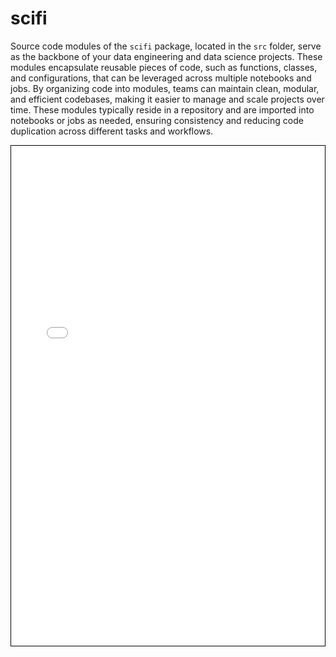 # scifi

Source code modules of the `scifi` package, located in the `src` folder, serve as the backbone of your data engineering and data science projects. These modules encapsulate reusable pieces of code, such as functions, classes, and configurations, that can be leveraged across multiple notebooks and jobs. By organizing code into modules, teams can maintain clean, modular, and efficient codebases, making it easier to manage and scale projects over time. These modules typically reside in a repository and are imported into notebooks or jobs as needed, ensuring consistency and reducing code duplication across different tasks and workflows.

<div style="border: 0.5px solid #000; padding: 0px; border-radius: 0px;">
    <iframe src="../api/scifi/index.html" style="width: 100%; height: 800px; border: none;"></iframe>
</div>
